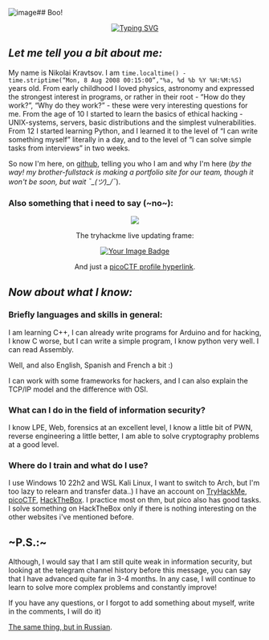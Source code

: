 ![image](https://github.com/user-attachments/assets/fd66991d-f50e-48be-ae11-b4b00baa5174)## Boo!

<p align="center"><a href="https://git.io/typing-svg"><img src="https://readme-typing-svg.demolab.com?font=Fira+Code&pause=1000&width=435&lines=Hello+there+%F0%9F%91%8B+;Yep%2C+that's+github.com%2FKolya080808+%F0%9F%90%B1%E2%80%8D%F0%9F%91%A4" alt="Typing SVG" /></a></p>

## _Let me tell you a bit about me:_

My name is Nikolai Kravtsov. I am `time.localtime() - time.striptime(“Mon, 8 Aug 2008 00:15:00”,"%a, %d %b %Y %H:%M:%S)` years old. From early childhood I loved physics, astronomy and expressed the strongest interest in programs, or rather in their root - “How do they work?”, “Why do they work?” - these were very interesting questions for me. From the age of 10 I started to learn the basics of ethical hacking - UNIX-systems, servers, basic distributions and the simplest vulnerabilities. From 12 I started learning Python, and I learned it to the level of “I can write something myself” literally in a day, and to the level of “I can solve simple tasks from interviews” in two weeks. 

So now I'm here, on [github](https://t.me/bezhopasnik), telling you who I am and why I'm here (*by the way! my brother-fullstack is making a portfolio site for our team, though it won't be soon, but wait ¯\_(ツ)_/¯*). 

### Also something that i need to say (~no~):
<p align="center"><a href="https://mynickname.com/id1824455"><img src="https://mynickname.com/img.php?nick=Kolya080808&sert=25&text=t4" /></a></p>
<p align="center">The tryhackme live updating frame:</p>
<p align="center"><a href="https://tryhackme.com/r/p/Kolya080808"><img src="https://github.com/user-attachments/assets/9d4b7af3-b30e-4635-b6a4-51af81b9c8ed" alt="Your Image Badge" /></a></p>
<p align="center">And just a <a href="https://play.picoctf.org/user/n1ko123">picoCTF profile hyperlink</a>.</p>

## _Now about what I know:_

### Briefly languages ​​and skills in general:

I am learning C++, I can already write programs for Arduino and for hacking, I know C worse, but I can write a simple program, I know python very well. I can read Assembly.

Well, and also English, Spanish and French a bit :)

I can work with some frameworks for hackers, and I can also explain the TCP/IP model and the difference with OSI.

### What can I do in the field of information security?

I know LPE, Web, forensics at an excellent level, I know a little bit of PWN, reverse engineering a little better, I am able to solve cryptography problems at a good level.

### Where do I train and what do I use?

I use Windows 10 22h2 and WSL Kali Linux, I want to switch to Arch, but I'm too lazy to relearn and transfer data..)
I have an account on [TryHackMe](https://tryhackme.com/r/p/Kolya080808), [picoCTF](https://play.picoctf.org/users/n1ko123), [HackTheBox](https://app.hackthebox.com/users/2131650). I practice most on thm, but pico also has good tasks. I solve something on HackTheBox only if there is nothing interesting on the other websites i've mentioned before.

## ~P.S.:~

Although, I would say that I am still quite weak in information security, but looking at the telegram channel history before this message, you can say that I have advanced quite far in 3-4 months. In any case, I will continue to learn to solve more complex problems and constantly improve!

If you have any questions, or I forgot to add something about myself, write in the comments, I will do it)




[The same thing, but in Russian](https://t.me/bezhopasnik/489).
